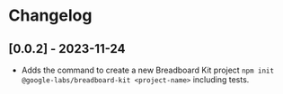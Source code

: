 # Changelog

## [0.0.2] - 2023-11-24

- Adds the command to create a new Breadboard Kit project `npm init @google-labs/breadboard-kit <project-name>` including tests.
